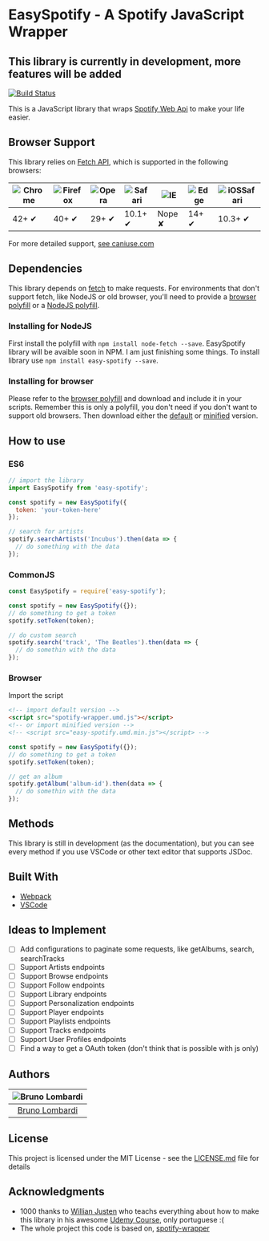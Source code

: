 # EasySpotify - A Spotify JavaScript Wrapper
## This library is currently in development, more features will be added

[![Build Status](https://travis-ci.org/bruno-lombardi/easy-spotify.svg?branch=master)](https://travis-ci.org/bruno-lombardi/easy-spotify)

This is a JavaScript library that wraps [Spotify Web Api](https://developer.spotify.com/documentation/web-api/) to make your life easier.

## Browser Support

This library relies on [Fetch API](https://fetch.spec.whatwg.org/), which is supported in the following browsers:

![Chrome](https://github.com/alrra/browser-logos/raw/master/src/chrome/chrome_48x48.png) | ![Firefox](https://github.com/alrra/browser-logos/raw/master/src/firefox/firefox_48x48.png) | ![Opera](https://github.com/alrra/browser-logos/raw/master/src/opera/opera_48x48.png) | ![Safari](https://github.com/alrra/browser-logos/raw/master/src/safari/safari_48x48.png) | ![IE](https://cloud.githubusercontent.com/assets/398893/3528325/20373e76-078e-11e4-8e3a-1cb86cf506f0.png) | ![Edge](https://github.com/alrra/browser-logos/raw/master/src/edge/edge_48x48.png) | ![iOSSafari](https://github.com/alrra/browser-logos/raw/master/src/safari-ios/safari-ios_48x48.png) |
--- | --- | --- | --- | --- | --- | --- |
42+ ✔ | 40+ ✔ | 29+ ✔ | 10.1+ ✔ | Nope ✘ | 14+ ✔ | 10.3+ ✔ |

For more detailed support, [see caniuse.com](https://caniuse.com/#feat=fetch)

## Dependencies

This library depends on [fetch](https://fetch.spec.whatwg.org/) to make requests. For environments that don't support fetch, like NodeJS or old browser, you'll need to provide a [browser polyfill](https://github.com/github/fetch) or a [NodeJS polyfill](https://github.com/bitinn/node-fetch).

### Installing for NodeJS

First install the polyfill with `npm install node-fetch --save`. EasySpotify library will be avaible soon in NPM. I am just finishing some things. To install library use `npm install easy-spotify --save`.

### Installing for browser

Please refer to the [browser polyfill](https://github.com/github/fetch) and download and include it in your scripts. Remember this is only a polyfill, you don't need if you don't want to support old browsers. Then download either the [default](https://raw.githubusercontent.com/bruno-lombardi/easy-spotify/master/dist/easy-spotify.umd.js) or [minified](https://raw.githubusercontent.com/bruno-lombardi/easy-spotify/master/dist/easy-spotify.umd.min.js) version.

## How to use

### ES6

```js
// import the library
import EasySpotify from 'easy-spotify';

const spotify = new EasySpotify({
  token: 'your-token-here'
});

// search for artists
spotify.searchArtists('Incubus').then(data => {
  // do something with the data
});
```

### CommonJS

```js
const EasySpotify = require('easy-spotify');

const spotify = new EasySpotify({});
// do something to get a token
spotify.setToken(token);

// do custom search
spotify.search('track', 'The Beatles').then(data => {
  // do somethin with the data
});
```

### Browser
Import the script

```html
<!-- import default version -->
<script src="spotify-wrapper.umd.js"></script>
<!-- or import minified version -->
<!-- <script src="easy-spotify.umd.min.js"></script> -->
```

```js
const spotify = new EasySpotify({});
// do something to get a token
spotify.setToken(token);

// get an album
spotify.getAlbum('album-id').then(data => {
  // do somethin with the data
});
```

## Methods

This library is still in development (as the documentation), but you can see every method if you use VSCode or other text editor that supports JSDoc.

## Built With

* [Webpack](https://webpack.js.org/)
* [VSCode](https://code.visualstudio.com/)

## Ideas to Implement
- [ ] Add configurations to paginate some requests, like getAlbums, search, searchTracks
- [ ] Support Artists endpoints
- [ ] Support Browse endpoints
- [ ] Support Follow endpoints
- [ ] Support Library endpoints
- [ ] Support Personalization endpoints
- [ ] Support Player endpoints
- [ ] Support Playlists endpoints
- [ ] Support Tracks endpoints
- [ ] Support User Profiles endpoints
- [ ] Find a way to get a OAuth token (don't think that is possible with js only)

## Authors

| ![Bruno Lombardi](https://avatars2.githubusercontent.com/u/7153294?s=150&v=4)|
|:---------------------:|
|  [Bruno Lombardi](https://github.com/bruno-lombardi)   |

## License

This project is licensed under the MIT License - see the [LICENSE.md](LICENSE.md) file for details

## Acknowledgments

* 1000 thanks to [Willian Justen](https://github.com/willianjusten/) who teachs everything about how to make this library in his awesome [Udemy Course](https://www.udemy.com/js-com-tdd-na-pratica/), only portuguese :(
* The whole project this code is based on, [spotify-wrapper](https://github.com/willianjusten/spotify-wrapper)
